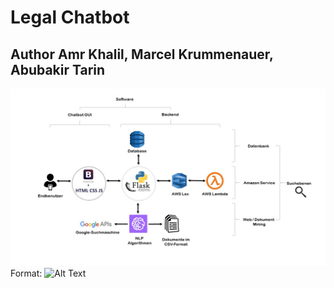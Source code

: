 # Legal Chatbot
## Author Amr Khalil, Marcel Krummenauer, Abubakir Tarin

![Architektur](/app/static/img/architektur.png)
Format: ![Alt Text](url)
